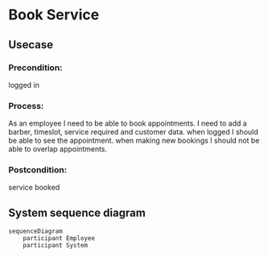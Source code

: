# Book Service

## Usecase
### Precondition:
logged in

### Process:
As an employee I need to be able to book appointments. I need to add a barber, timeslot,
service required and customer data. when logged I should be able to see the appointment.
when making new bookings I should not be able to overlap appointments.
### Postcondition:
service booked

## System sequence diagram

```mermaid
sequenceDiagram
    participant Employee
    participant System
        
        




